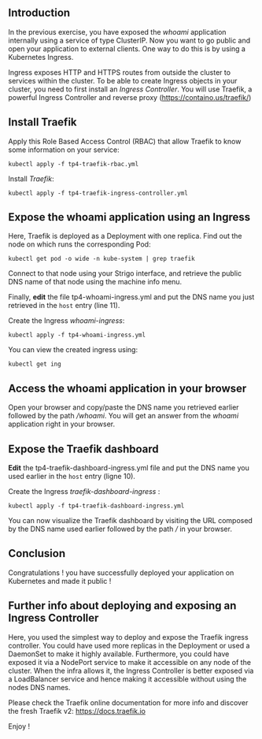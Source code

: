 ## Introduction

In the previous exercise, you have exposed the *whoami* application internally using a service of type ClusterIP.
Now you want to go public and open your application to external clients. One way to do this is by using a Kubernetes Ingress.

Ingress exposes HTTP and HTTPS routes from outside the cluster to services within the cluster.
To be able to create Ingress objects in your cluster, you need to first install an *Ingress Controller*. 
You will use Traefik, a powerful Ingress Controller and reverse proxy (https://containo.us/traefik/)

## Install Traefik

Apply this Role Based Access Control (RBAC) that allow Traefik to know some information on your service:
```shell script
kubectl apply -f tp4-traefik-rbac.yml
```

Install *Traefik*:
```shell script
kubectl apply -f tp4-traefik-ingress-controller.yml
```

## Expose the whoami application using an Ingress

Here, Traefik is deployed as a Deployment with one replica. Find out the node on which runs the corresponding Pod:
```shell script
kubectl get pod -o wide -n kube-system | grep traefik
``` 

Connect to that node using your Strigo interface, and retrieve the public DNS name of that node using the machine info
menu.

Finally, **edit** the file tp4-whoami-ingress.yml and put the DNS name you just retrieved in the `host` entry (line 11).

Create the Ingress *whoami-ingress*:
```shell script
kubectl apply -f tp4-whoami-ingress.yml
```

You can view the created ingress using:
```shell script
kubectl get ing 
```

## Access the whoami application in your browser

Open your browser and copy/paste the DNS name you retrieved earlier followed by the path */whoami*.
You will get an answer from the *whoami* application right in your browser.

## Expose the Traefik dashboard

**Edit** the tp4-traefik-dashboard-ingress.yml file and put the DNS name you used earlier in the `host` entry (ligne 10).

Create the Ingress *traefik-dashboard-ingress* :
```shell script
kubectl apply -f tp4-traefik-dashboard-ingress.yml
```

You can now visualize the Traefik dashboard by visiting the URL composed by the DNS name used earlier followed by the
path */* in your browser.

## Conclusion

Congratulations ! you have successfully deployed your application on Kubernetes and made it public !

## Further info about deploying and exposing an Ingress Controller

Here, you used the simplest way to deploy and expose the Traefik ingress controller.
You could have used more replicas in the Deployment or used a DaemonSet to make it highly available. 
Furthermore, you could have exposed it via a NodePort service to make it accessible on any node of the cluster.
When the infra allows it, the Ingress Controller is better exposed via a LoadBalancer service and hence making it
accessible without using the nodes DNS names.

Please check the Traefik online documentation for more info and discover the fresh Traefik v2: https://docs.traefik.io

Enjoy !
